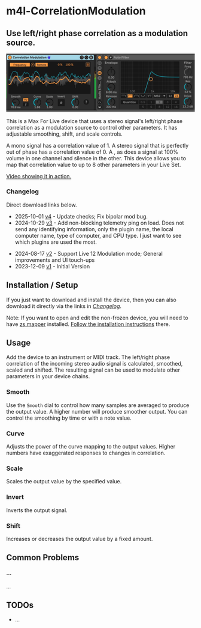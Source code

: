 # m4l-CorrelationModulation
## Use left/right phase correlation as a modulation source.

![CorrelationModulation](images/CorrelationModulation.gif)

This is a Max For Live device that uses a stereo signal's left/right phase correlation as a modulation source to control other parameters. It has adjustable smoothing, shift, and scale controls.

A mono signal has a correlation value of 1. A stereo signal that is perfectly out of phase has a correlation value of 0. A , as does a signal at 100% volume in one channel and silence in the other. This device allows you to map that correlation value to up to 8 other parameters in your Live Set.

[Video showing it in action.](https://www.youtube.com/watch?v=YfRTARPEUME)

### Changelog

Direct download links below.
- 2025-10-01 [v4](https://github.com/zsteinkamp/m4l-CorrelationModulation/releases/download/v4/CorrelationModulation-v4.amxd) - Update checks; Fix bipolar mod bug.
- 2024-10-29 [v3](https://github.com/zsteinkamp/m4l-CorrelationModulation/releases/download/v3/CorrelationModulation-v3.amxd) - Add non-blocking telemetry ping on load. Does not send any identifying information, only the plugin name, the local computer name, type of computer, and CPU type. I just want to see which plugins are used the most.

* 2024-08-17 [v2](https://github.com/zsteinkamp/m4l-CorrelationModulation/raw/main/frozen/CorrelationModulation-v2.amxd) - Support Live 12 Modulation mode; General improvements and UI touch-ups
* 2023-12-09 [v1](https://github.com/zsteinkamp/m4l-CorrelationModulation/raw/main/frozen/CorrelationModulation-v1.amxd) - Initial Version

## Installation / Setup

If you just want to download and install the device, then you can also download it directly via the links in [*Changelog*](#changelog).

Note: If you want to open and edit the non-frozen device, you will need to have [zs.mapper](https://github.com/zsteinkamp/m4l-zs.mapper) installed. [Follow the installation instructions](https://github.com/zsteinkamp/m4l-zs.mapper) there.

## Usage

Add the device to an instrument or MIDI track. The left/right phase correlation of the incoming stereo audio signal is calculated, smoothed, scaled and shifted. The resulting signal can be used to modulate other parameters in your device chains.

### Smooth
Use the `Smooth` dial to control how many samples are averaged to produce the output value. A higher number will produce smoother output. You can control the smoothing by time or with a note value.

### Curve
Adjusts the power of the curve mapping to the output values. Higher numbers have exaggerated responses to changes in correlation.

### Scale
Scales the output value by the specified value.

### Invert
Inverts the output signal.

### Shift
Increases or decreases the output value by a fixed amount.

## Common Problems

#### ...
...

## TODOs
* ...

